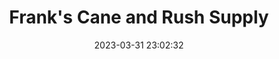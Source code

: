 ---
url: https://www.franksupply.com/
title: Frank's Cane and Rush Supply
description: Recommended on a FB tiki group.
tags:
- tiki
source: https://www.facebook.com/groups/659076478657525?multi_permalinks=897076858190818&hoisted_section_header_type=recently_seen
date: 2023-03-31 23:02:32
---